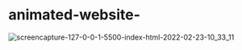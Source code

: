 # animated-website-


![screencapture-127-0-0-1-5500-index-html-2022-02-23-10_33_11](https://user-images.githubusercontent.com/87890728/155264767-77520fbd-a230-4cfc-bd84-36ede64229df.png)
